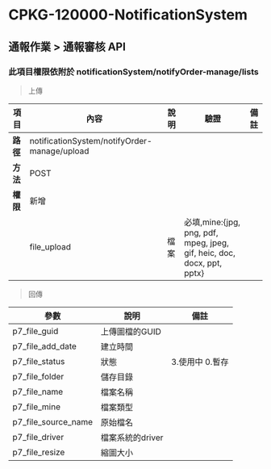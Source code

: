 # CPKG-120000-NotificationSystem

## 通報作業 > 通報審核 API

### 此項目權限依附於 notificationSystem/notifyOrder-manage/lists

> 上傳

| 項目                      | 內容                                          | 說明                 | 驗證                 |   備註         |
|---------------------------|----------------------------------------------|----------------------|---------------------|----------------|
| <b>路徑</b>               | notificationSystem/notifyOrder-manage/upload                   |                     |                     |                |
| <b>方法</b>               | POST                                          |                     |                     |                |
| <b>權限</b>               | 新增                                     |                     |                     |                 |
|                           | file_upload            | 檔案            | 必填,mine:{jpg, png, pdf, mpeg, jpeg, gif, heic, doc, docx, ppt, pptx}          |                 |

> 回傳

| 參數                           | 說明                          | 備註                           |
|-------------------------------|-------------------------------|--------------------------------|
| p7_file_guid                  | 上傳圖檔的GUID                 |                                |
| p7_file_add_date              | 建立時間                       |                                |
| p7_file_status                | 狀態                          | 3.使用中 0.暫存                  |
| p7_file_folder                | 儲存目錄                       |                                |
| p7_file_name                  | 檔案名稱                       |                                |
| p7_file_mine                  | 檔案類型                       |                                |
| p7_file_source_name           | 原始檔名                       |                                |
| p7_file_driver                | 檔案系統的driver               |                                |
| p7_file_resize                | 縮圖大小                       |                                |
